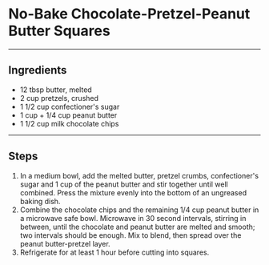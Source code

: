 # No-Bake Chocolate-Pretzel-Peanut Butter Squares

---

## Ingredients

* 12 tbsp butter, melted
* 2 cup pretzels, crushed 
* 1 1/2 cup confectioner's sugar
* 1 cup + 1/4 cup peanut butter
* 1 1/2 cup milk chocolate chips

---

## Steps

1.  In a medium bowl, add the melted butter, pretzel crumbs, confectioner's sugar and 1 cup of the peanut butter and stir together until well combined. Press the mixture evenly into the bottom of an ungreased baking dish. 
2.  Combine the chocolate chips and the remaining 1/4 cup peanut butter in a microwave safe bowl. Microwave in 30 second intervals, stirring in between, until the chocolate and peanut butter are melted and smooth; two intervals should be enough. Mix to blend, then spread over the peanut butter-pretzel layer. 
3.  Refrigerate for at least 1 hour before cutting into squares.